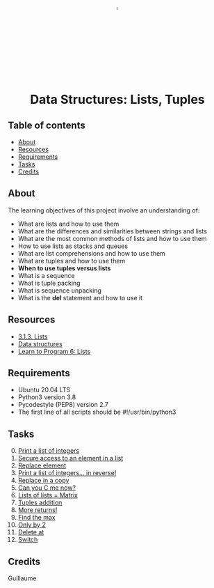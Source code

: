 <div align="center">

<a href="https://www.python.org/">
<img src="https://upload.wikimedia.org/wikipedia/commons/thumb/1/1f/Python_logo_01.svg/800px-Python_logo_01.svg.png" alt="Python Language" width=4% heigth=4% />
</a>
<h1> Data Structures: Lists, Tuples </h1>

</div>

## Table of contents
* [About](#about)
* [Resources](#resources)
* [Requirements](#requirements)
* [Tasks](#tasks)
* [Credits](#credits)

## About
The learning objectives of this project involve an understanding of:
* What are lists and how to use them
* What are the differences and similarities between strings and lists
* What are the most common methods of lists and how to use them
* How to use lists as stacks and queues
* What are list comprehensions and how to use them
* What are tuples and how to use them
* **When to use tuples versus lists**
* What is a sequence
* What is tuple packing
* What is sequence unpacking
* What is the **del** statement and how to use it

## Resources
* [3.1.3. Lists](https://docs.python.org/3/tutorial/introduction.html#lists)
* [Data structures](https://docs.python.org/3/tutorial/datastructures.html)
* [Learn to Program 6: Lists](https://youtu.be/A1HUzrvS-Pw)

## Requirements
* Ubuntu 20.04 LTS
* Python3 version 3.8
* Pycodestyle (PEP8) version 2.7
* The first line of all scripts should be #!/usr/bin/python3

## Tasks
0. [Print a list of integers](0-print_list_integer.py)
1. [Secure access to an element in a list](1-element_at.py)
2. [Replace element](2-replace_in_list.py)
3. [Print a list of integers... in reverse!](3-print_reversed_list_integer.py)
4. [Replace in a copy](4-new_in_list.py)
5. [Can you C me now?](5-no_c.py)
6. [Lists of lists = Matrix](6-print_matrix_integer.py)
7. [Tuples addition](7-add_tuple.py)
8. [More returns!](8-multiple_returns.py)
9. [Find the max](9-max_integer.py)
10. [Only by 2](10-divisible_by_2.py)
11. [Delete at](11-delete_at.py)
12. [Switch](12-switch.py)

## Credits
Guillaume
